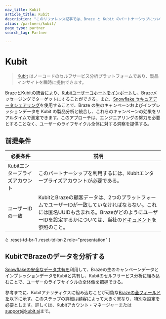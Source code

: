 ```yaml
---
nav_title: Kubit
article_title: Kubit
description: "このリファレンス記事では、Braze と Kubit のパートナーシップについて説明します。Kubit は、製品インサイトを提供するノーコードのセルフサービス分析プラットフォームであり、Kubit ユーザーコホートをインポートして、Braze メッセージングでそれらのコホートをターゲットにできます。"
alias: /partners/kubit/
page_type: partner
search_tag: Partner

---
```


# Kubit

> [Kubit](https://kubit.ai/) はノーコードのセルフサービス分析プラットフォームであり、製品インサイトを瞬時に提供できます。 

BrazeとKubitの統合により、[Kubitユーザーコホートをインポート]({{site.baseurl}}/partners/data_and_analytics/cohort_import/kubit/)し、Brazeメッセージングでターゲットにすることができる。また、[Snowflake セキュアデータシェアリング]({{site.baseurl}}/partners/data_and_analytics/data_warehouses/snowflake/)を使用することで、Braze の生のキャンペーンおよびインプレッションデータを Kubit の製品分析と統合し、これらのキャンペーンの効果をリアルタイムで測定できます。このアプローチは、エンジニアリングの努力を必要とすることなく、ユーザーのライフサイクル全体に対する洞察を提供する。

## 前提条件

| 必要条件 | 説明 |
|---|---|
|Kubitエンタープライズアカウント | このパートナーシップを利用するには、Kubitエンタープライズアカウントが必要である。 |
| ユーザーIDの一致 | KubitとBrazeの顧客データは、2つのプラットフォームでユーザーIDが一致していなければならない。これには匿名UUIDも含まれる。BrazeがどのようにユーザーIDを設定するかについては、当社の[ドキュメントを]({{site.baseurl}}/developer_guide/analytics/setting_user_ids/?tab=android)参照のこと。 |
{: .reset-td-br-1 .reset-td-br-2 role="presentation" } 

## KubitでBrazeのデータを分析する

[Snowflakeの安全なデータ共有を]({{site.baseurl}}/partners/data_and_analytics/data_warehouses/snowflake/)利用して、Brazeの生のキャンペーンデータとインプレッションデータをKubitと共有し、Kubitのセルフサービス分析に組み込むことで、ユーザーのライフサイクルの全体像を把握できる。

参考までに、Kubitアナリティクスに組み込むことが可能な[Brazeの全フィールドを]({{site.baseurl}}/assets/download_file/data-sharing-raw-table-schemas.txt?ed79384e6ac6a97fe3b3d9f76852b7c2)以下に示す。このステップの詳細は顧客によって大きく異なり、特別な設定を必要とします。詳しくは、Kubitアカウント・マネージャーまたは[support@kubit.ai](support@kubit.ai)まで。